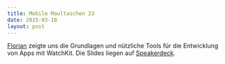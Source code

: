 ```yaml
---
title: Mobile Maultaschen 23
date: 2015-03-10
layout: post
---
```

[Florian](https://twitter.com/florianbuerger) zeigte uns die Grundlagen und nützliche Tools für die Entwicklung von Apps mit WatchKit. Die Slides liegen auf [Speakerdeck](https://speakerdeck.com/florianbuerger/watchkit-overview).